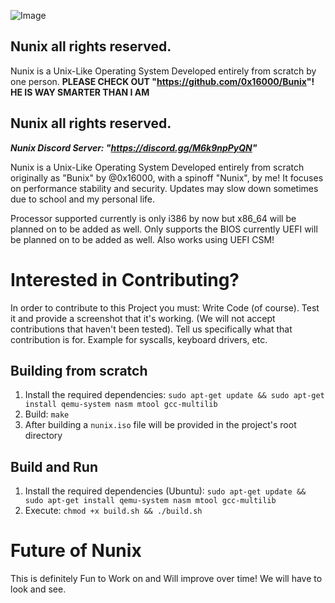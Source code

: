 ![Image](https://i.ibb.co/zW0TJMDR/Nunix-0-0-6.png)

Nunix all rights reserved.
--------------------------

Nunix is a Unix-Like Operating System Developed entirely from scratch by one person.
**PLEASE CHECK OUT "https://github.com/0x16000/Bunix"!**
**HE IS WAY SMARTER THAN I AM**

Nunix all rights reserved.
--------------------------

***Nunix Discord Server: "https://discord.gg/M6k9npPyQN"***

Nunix is a Unix-Like Operating System Developed entirely from scratch originally as "Bunix" by @0x16000, with a spinoff "Nunix", by me!
It focuses on performance stability and security.
Updates may slow down sometimes due to school and my personal life.

Processor supported currently is only i386 by now but x86_64 will be planned on to be added as well.
Only supports the BIOS currently UEFI will be planned on to be added as well.
Also works using UEFI CSM!

# Interested in Contributing?
In order to contribute to this Project you must:
Write Code (of course).
Test it and provide a screenshot that it's working.
(We will not accept contributions that haven't been tested).
Tell us specifically what that contribution is for.
Example for syscalls, keyboard drivers, etc.

## Building from scratch
1. Install the required dependencies: `sudo apt-get update && sudo apt-get install qemu-system nasm mtool gcc-multilib`
2. Build: `make`
3. After building a `nunix.iso` file will be provided in the project's root directory

## Build and Run
1. Install the required dependencies (Ubuntu): `sudo apt-get update && sudo apt-get install qemu-system nasm mtool gcc-multilib`
2. Execute: `chmod +x build.sh && ./build.sh`

# Future of Nunix
This is definitely Fun to Work on and Will improve over time!
We will have to look and see.


